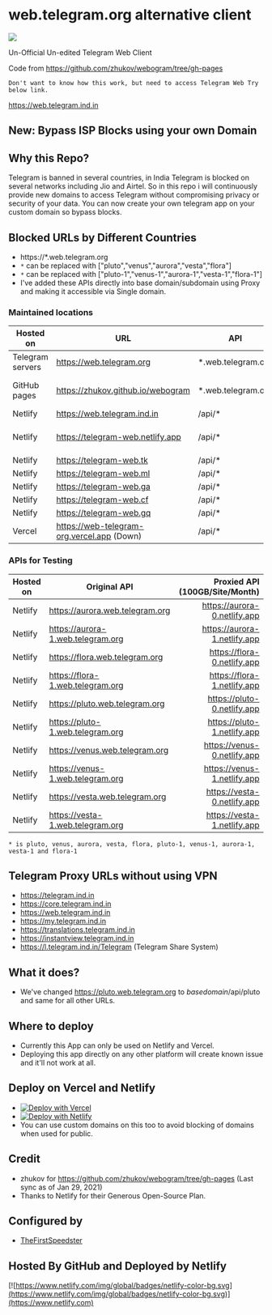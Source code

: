# web.telegram.org alternative client

[![](https://data.jsdelivr.com/v1/package/gh/TelegramWeb/web.telegram.org/badge)](https://www.jsdelivr.com/package/gh/TelegramWeb/web.telegram.org)

Un-Official Un-edited Telegram Web Client

Code from https://github.com/zhukov/webogram/tree/gh-pages

    Don't want to know how this work, but need to access Telegram Web Try below link.
https://web.telegram.ind.in

## New: Bypass ISP Blocks using your own Domain

## Why this Repo?

Telegram is banned in several countries, in India Telegram is blocked on several networks including Jio and Airtel. So in this repo i will continuously provide new domains to access Telegram without compromising privacy or security of your data. You can now create your own telegram app on your custom domain so bypass blocks.

## Blocked URLs by Different Countries

* https://*.web.telegram.org
* `*` can be replaced with ["pluto","venus","aurora","vesta","flora"]
* `*` can be replaced with ["pluto-1","venus-1","aurora-1","vesta-1","flora-1"]
* I've added these APIs directly into base domain/subdomain using Proxy and making it accessible via Single domain.

### Maintained locations

| Hosted on        | URL           | API  | Bandwidth (Monthly) |
| ------------- |-------------| -----|-------------:|
| Telegram servers      | https://web.telegram.org | *.web.telegram.org | Unlimited
| GitHub pages      | https://zhukov.github.io/webogram | *.web.telegram.org | 100 GB Soft + UNLD API
| Netlify      | https://web.telegram.ind.in | /api/* | 400 GB
| Netlify      | https://telegram-web.netlify.app | /api/* | Shared with Above
| Netlify      | https://telegram-web.tk | /api/* | 100 GB
| Netlify      | https://telegram-web.ml | /api/* | 100 GB
| Netlify      | https://telegram-web.ga | /api/* | 100 GB
| Netlify      | https://telegram-web.cf | /api/* | 100 GB
| Netlify      | https://telegram-web.gq | /api/* | 100 GB
| Vercel      | https://web-telegram-org.vercel.app (Down) | /api/* | 100 GB

### APIs for Testing

| Hosted on        | Original API           | Proxied API (100GB/Site/Month)
| ------------- |-------------|-------------:|
| Netlify      | https://aurora.web.telegram.org | https://aurora-0.netlify.app
| Netlify      | https://aurora-1.web.telegram.org | https://aurora-1.netlify.app
| Netlify      | https://flora.web.telegram.org | https://flora-0.netlify.app
| Netlify      | https://flora-1.web.telegram.org | https://flora-1.netlify.app
| Netlify      | https://pluto.web.telegram.org | https://pluto-0.netlify.app
| Netlify      | https://pluto-1.web.telegram.org | https://pluto-1.netlify.app
| Netlify      | https://venus.web.telegram.org | https://venus-0.netlify.app
| Netlify      | https://venus-1.web.telegram.org | https://venus-1.netlify.app
| Netlify      | https://vesta.web.telegram.org | https://vesta-0.netlify.app
| Netlify      | https://vesta-1.web.telegram.org | https://vesta-1.netlify.app

````
* is pluto, venus, aurora, vesta, flora, pluto-1, venus-1, aurora-1, vesta-1 and flora-1
````

## Telegram Proxy URLs without using VPN

* https://telegram.ind.in
* https://core.telegram.ind.in
* https://web.telegram.ind.in
* https://my.telegram.ind.in
* https://translations.telegram.ind.in
* https://instantview.telegram.ind.in
* https://l.telegram.ind.in/Telegram (Telegram Share System)

## What it does?

* We've changed https://pluto.web.telegram.org to *basedomain*/api/pluto and same for all other URLs.

## Where to deploy

* Currently this App can only be used on Netlify and Vercel.
* Deploying this app directly on any other platform will create known issue and it'll not work at all.

## Deploy on Vercel and Netlify

* [![Deploy with Vercel](https://vercel.com/button)](https://vercel.com/new/git/external?repository-url=https%3A%2F%2Fgithub.com%2FTelegramWeb%2Fweb.telegram.org&project-name=telegram-web&repo-name=telegram-web-proxy&redirect-url=https%3A%2F%2Ft.telegram.ind.in%2FBhadooCloud)
* [![Deploy with Netlify](https://www.netlify.com/img/deploy/button.svg)](https://app.netlify.com/start/deploy?repository=https%3A%2F%2Fgithub.com%2FTelegramWeb%2Fweb.telegram.org)
* You can use custom domains on this too to avoid blocking of domains when used for public.

## Credit

* zhukov for https://github.com/zhukov/webogram/tree/gh-pages (Last sync as of Jan 29, 2021)
* Thanks to Netlify for their Generous Open-Source Plan.

## Configured by

* [TheFirstSpeedster](https://l.telegram.ind.in/TheFirstSpeedster)

## Hosted By GitHub and Deployed by Netlify

[![https://www.netlify.com/img/global/badges/netlify-color-bg.svg](https://www.netlify.com/img/global/badges/netlify-color-bg.svg)](https://www.netlify.com)
